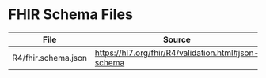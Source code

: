 # FHIR Schema Files

| File                | Source                                              |
| ------------------- | --------------------------------------------------- |
| R4/fhir.schema.json | https://hl7.org/fhir/R4/validation.html#json-schema |
